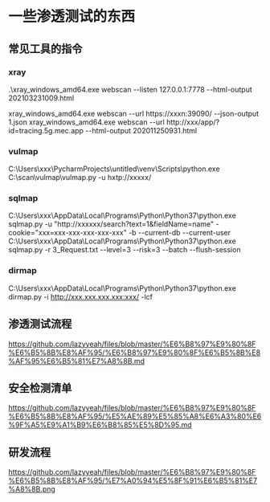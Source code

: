 # 一些渗透测试的东西
## 常见工具的指令
### xray
.\xray_windows_amd64.exe webscan --listen 127.0.0.1:7778 --html-output 202103231009.html


xray_windows_amd64.exe webscan --url https://xxxn:39090/  --json-output 1.json
xray_windows_amd64.exe webscan --url http://xxx/app/?id=tracing.5g.mec.app  --html-output 202011250931.html

### vulmap
C:\Users\xxx\PycharmProjects\untitled\venv\Scripts\python.exe C:\scan\vulmap\vulmap.py -u  hxtp://xxxxx/

### sqlmap
C:\Users\xxx\AppData\Local\Programs\Python\Python37\python.exe  sqlmap.py -u "http://xxxxxx/search?text=1&fieldName=name"  -cookie="xxx=xxx-xxx-xxx-xxx-xxx"  -b --current-db --current-user
C:\Users\xxx\AppData\Local\Programs\Python\Python37\python.exe sqlmap.py   -r 3_Request.txt --level=3 --risk=3 --batch --flush-session

### dirmap
C:\Users\xxx\AppData\Local\Programs\Python\Python37\python.exe dirmap.py -i http://xxx.xxx.xxx.xxx:xxx/ -lcf

## 渗透测试流程
https://github.com/lazyyeah/files/blob/master/%E6%B8%97%E9%80%8F%E6%B5%8B%E8%AF%95/%E6%B8%97%E9%80%8F%E6%B5%8B%E8%AF%95%E6%B5%81%E7%A8%8B.md

## 安全检测清单
https://github.com/lazyyeah/files/blob/master/%E6%B8%97%E9%80%8F%E6%B5%8B%E8%AF%95/%E5%AE%89%E5%85%A8%E6%A3%80%E6%9F%A5%E9%A1%B9%E6%B8%85%E5%8D%95.md

## 研发流程
https://github.com/lazyyeah/files/blob/master/%E6%B8%97%E9%80%8F%E6%B5%8B%E8%AF%95/%E7%A0%94%E5%8F%91%E6%B5%81%E7%A8%8B.png
